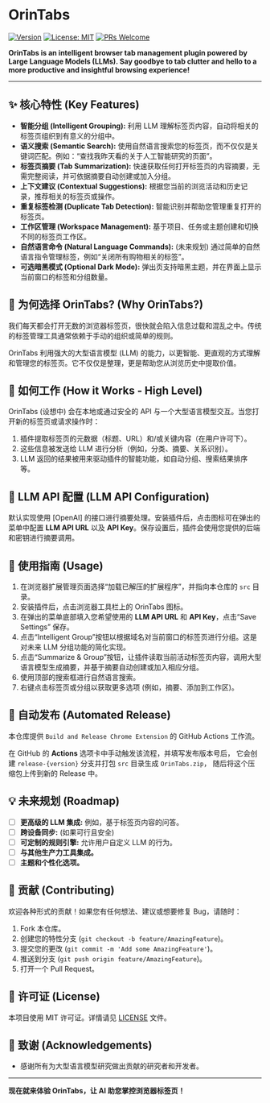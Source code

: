 # OrinTabs

[![Version](https://img.shields.io/badge/version-0.1.0-blue.svg)](https://github.com/BYC30/OrinTabs)
[![License: MIT](https://img.shields.io/badge/License-MIT-yellow.svg)](https://opensource.org/licenses/MIT)
[![PRs Welcome](https://img.shields.io/badge/PRs-welcome-brightgreen.svg?style=flat-square)](http://makeapullrequest.com)

**OrinTabs is an intelligent browser tab management plugin powered by Large Language Models (LLMs). Say goodbye to tab clutter and hello to a more productive and insightful browsing experience!**

---

## ✨ 核心特性 (Key Features)

*   **智能分组 (Intelligent Grouping):** 利用 LLM 理解标签页内容，自动将相关的标签页组织到有意义的分组中。
*   **语义搜索 (Semantic Search):** 使用自然语言搜索您的标签页，而不仅仅是关键词匹配。例如：“查找我昨天看的关于人工智能研究的页面”。
*   **标签页摘要 (Tab Summarization):** 快速获取任何打开标签页的内容摘要，无需完整阅读，并可依据摘要自动创建或加入分组。
*   **上下文建议 (Contextual Suggestions):** 根据您当前的浏览活动和历史记录，推荐相关的标签页或操作。
*   **重复标签检测 (Duplicate Tab Detection):** 智能识别并帮助您管理重复打开的标签页。
*   **工作区管理 (Workspace Management):** 基于项目、任务或主题创建和切换不同的标签页工作区。
*   **自然语言命令 (Natural Language Commands):** (未来规划) 通过简单的自然语言指令管理标签，例如“关闭所有购物相关的标签”。
*   **可选暗黑模式 (Optional Dark Mode):** 弹出页支持暗黑主题，并在界面上显示当前窗口的标签和分组数量。

## 🤔 为何选择 OrinTabs? (Why OrinTabs?)

我们每天都会打开无数的浏览器标签页，很快就会陷入信息过载和混乱之中。传统的标签管理工具通常依赖于手动的组织或简单的规则。

OrinTabs 利用强大的大型语言模型 (LLM) 的能力，以更智能、更直观的方式理解和管理您的标签页。它不仅仅是整理，更是帮助您从浏览历史中提取价值。

## 🚀 如何工作 (How it Works - High Level)

OrinTabs (设想中) 会在本地或通过安全的 API 与一个大型语言模型交互。当您打开新的标签页或请求操作时：

1.  插件提取标签页的元数据（标题、URL）和/或关键内容（在用户许可下）。
2.  这些信息被发送给 LLM 进行分析（例如，分类、摘要、关系识别）。
3.  LLM 返回的结果被用来驱动插件的智能功能，如自动分组、搜索结果排序等。

## 🔑 LLM API 配置 (LLM API Configuration)

默认实现使用 [OpenAI] 的接口进行摘要处理。安装插件后，点击图标可在弹出的菜单中配置 **LLM API URL** 以及 **API Key**。保存设置后，插件会使用您提供的后端和密钥进行摘要调用。

## 📖 使用指南 (Usage)

1.  在浏览器扩展管理页面选择“加载已解压的扩展程序”，并指向本仓库的 `src` 目录。
2.  安装插件后，点击浏览器工具栏上的 OrinTabs 图标。
3.  在弹出的菜单底部填入您希望使用的 **LLM API URL** 和 **API Key**，点击“Save Settings” 保存。
4.  点击“Intelligent Group”按钮以根据域名对当前窗口的标签页进行分组。这是对未来 LLM 分组功能的简化实现。
5.  点击“Summarize & Group”按钮，让插件读取当前活动标签页内容，调用大型语言模型生成摘要，并基于摘要自动创建或加入相应分组。
6.  使用顶部的搜索框进行自然语言搜索。
7.  右键点击标签页或分组以获取更多选项 (例如，摘要、添加到工作区)。

## 🔄 自动发布 (Automated Release)
本仓库提供 `Build and Release Chrome Extension` 的 GitHub Actions 工作流。

在 GitHub 的 **Actions** 选项卡中手动触发该流程，并填写发布版本号后，
它会创建 `release-{version}` 分支并打包 `src` 目录生成 `OrinTabs.zip`，
随后将这个压缩包上传到新的 Release 中。

## 💡 未来规划 (Roadmap)

*   [ ] **更高级的 LLM 集成:** 例如，基于标签页内容的问答。
*   [ ] **跨设备同步:** (如果可行且安全)
*   [ ] **可定制的规则引擎:** 允许用户自定义 LLM 的行为。
*   [ ] **与其他生产力工具集成。**
*   [ ] **主题和个性化选项。**

## 🤝 贡献 (Contributing)

欢迎各种形式的贡献！如果您有任何想法、建议或想要修复 Bug，请随时：

1.  Fork 本仓库。
2.  创建您的特性分支 (`git checkout -b feature/AmazingFeature`)。
3.  提交您的更改 (`git commit -m 'Add some AmazingFeature'`)。
4.  推送到分支 (`git push origin feature/AmazingFeature`)。
5.  打开一个 Pull Request。

## 📝 许可证 (License)

本项目使用 MIT 许可证。详情请见 [LICENSE](LICENSE) 文件。

## 🙏 致谢 (Acknowledgements)

*   感谢所有为大型语言模型研究做出贡献的研究者和开发者。

---

**现在就来体验 OrinTabs，让 AI 助您掌控浏览器标签页！**
